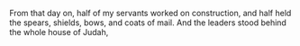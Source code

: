 From that day on, half of my servants worked on construction, and half held the spears, shields, bows, and coats of mail. And the leaders stood behind the whole house of Judah,
